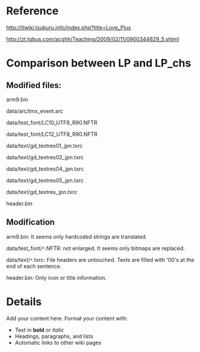 # Reference #

http://tlwiki.tsukuru.info/index.php?title=Love_Plus

http://zt.tgbus.com/acghh/Teaching/2009/02/11/0900344629_5.shtml

# Comparison between LP and LP\_chs #

## Modified files: ##

arm9.bin

data/arc/tmx\_event.arc

data/test\_font/LC10\_UTF8\_R90.NFTR

data/test\_font/LC12\_UTF8\_R90.NFTR

data/text/gd\_textres01\_jpn.txrc

data/text/gd\_textres02\_jpn.txrc

data/text/gd\_textres04\_jpn.txrc

data/text/gd\_textres05\_jpn.txrc

data/text/gd\_textres\_jpn.txrc

header.bin

## Modification ##

arm9.bin: It seems only hardcoded strings are translated.

data/test\_font/`*`.NFTR: not enlarged. It seems only bitmaps are replaced.

data/text/`*`.txrc: File headers are untouched. Texts are filled with '00's at the end of each sentence.

header.bin: Only icon or title information.

# Details #

Add your content here.  Format your content with:
  * Text in **bold** or _italic_
  * Headings, paragraphs, and lists
  * Automatic links to other wiki pages